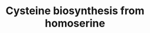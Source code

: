 ---
annotations:
- id: PW:0000049
  parent: classic metabolic pathway
  type: Pathway Ontology
  value: cysteine metabolic pathway
authors:
- M.Braymer
- MaintBot
- Egonw
- Mkutmon
- Susan
- DeSl
- AlexanderPico
- Eweitz
- Khanspers
citedin: ''
communities: []
description: 'O-Acetyl-L-homoserine sulfhydrylase participates in an alternative pathway
  of L-homocysteine synthesis. Cysteine can then be produced by the reverse transsulfuration
  pathway, which involves the conversion of homocysteine to cysteine with the help
  of a cystathionine intermediate. This process takes place in two steps: First, cystathionine-synthase
  (Cys4p) catalyzes a -displacement reaction, whereby the thiol group of homocysteine
  replaces the hydroxyl group of serine, resulting in the formation of cystathionine.
  Second, cystathionine-lyase (Cys3p) catalyzes an ,-elimination reaction, which hydrolyzes
  cystathionine to generate cysteine, -ketobutyrate, and ammonia.'
last-edited: 2024-12-03
ndex: null
organisms:
- Saccharomyces cerevisiae
redirect_from:
- /index.php/Pathway:WP256
- /instance/WP256
- /instance/WP256_r135942
revision: r135942
schema-jsonld:
- '@context': https://schema.org/
  '@id': https://wikipathways.github.io/pathways/WP256.html
  '@type': Dataset
  creator:
    '@type': Organization
    name: WikiPathways
  description: 'O-Acetyl-L-homoserine sulfhydrylase participates in an alternative
    pathway of L-homocysteine synthesis. Cysteine can then be produced by the reverse
    transsulfuration pathway, which involves the conversion of homocysteine to cysteine
    with the help of a cystathionine intermediate. This process takes place in two
    steps: First, cystathionine-synthase (Cys4p) catalyzes a -displacement reaction,
    whereby the thiol group of homocysteine replaces the hydroxyl group of serine,
    resulting in the formation of cystathionine. Second, cystathionine-lyase (Cys3p)
    catalyzes an ,-elimination reaction, which hydrolyzes cystathionine to generate
    cysteine, -ketobutyrate, and ammonia.'
  keywords:
  - 2-oxobutanoate
  - CYS3
  - CYS4
  - Coenzyme A
  - L-cysteine
  - L-serine
  - MET17
  - MET2
  - NH3
  - acetate
  - acetyl-CoA
  - cystathionine
  - homocysteine
  - homoserine
  license: CC0
  name: Cysteine biosynthesis from homoserine
seo: CreativeWork
title: Cysteine biosynthesis from homoserine
wpid: WP256
---